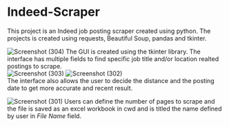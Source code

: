 # Indeed-Scraper

This project is an Indeed job posting scraper created using python. The projects is created using requests, Beautiful Soup, pandas and tkinter. <br/>

![Screenshot (304)](https://user-images.githubusercontent.com/83378929/147377316-71e23a56-df9c-4aee-a383-89b9495dbf63.png)
The GUI is created using the tkinter library. The interface has multiple fields to find specific job title and/or location realted postings to scrape. 
<br/>
![Screenshot (303)](https://user-images.githubusercontent.com/83378929/147377319-75d34231-2025-432b-83fd-035d8b9e01cd.png)
![Screenshot (302)](https://user-images.githubusercontent.com/83378929/147377321-acec6921-a111-466c-9f03-313229a06d58.png)
<br/>
The interface also allows the user to decide the distance and the posting date to get more accurate and recent result. 



![Screenshot (301)](https://user-images.githubusercontent.com/83378929/147377326-9880297b-9686-4926-b38a-e89d8911ecc3.png)
Users can define the number of pages to scrape and the file is saved as an excel workbook in cwd and is titled the name defined by user in *File Name* field.
